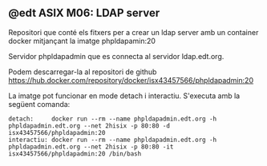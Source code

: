 @edt ASIX M06: LDAP server
--------------------------
Repositori que conté els fitxers per a crear un ldap server amb un container docker mitjançant la imatge phpldapamin:20

Servidor phpldapadmin que es connecta al servidor ldap.edt.org. 

Podem descarregar-la al repositori de github https://hub.docker.com/repository/docker/isx43457566/phpldapadmin:20

La imatge pot funcionar en mode detach i interactiu. S'executa amb la següent comanda:

    detach:     docker run --rm --name phpldapadmin.edt.org -h phpldapadmin.edt.org --net 2hisix -p 80:80 -d isx43457566/phpldapadmin:20
    interactiu: docker run --rm --name phpldapadmin.edt.org -h phpldapadmin.edt.org --net 2hisix -p 80:80 -it isx43457566/phpldapadmin:20 /bin/bash


 
    
